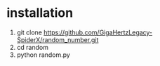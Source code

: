 # installation
1. git clone https://github.com/GigaHertzLegacy-SpiderX/random_number.git
2. cd random
3. python random.py
